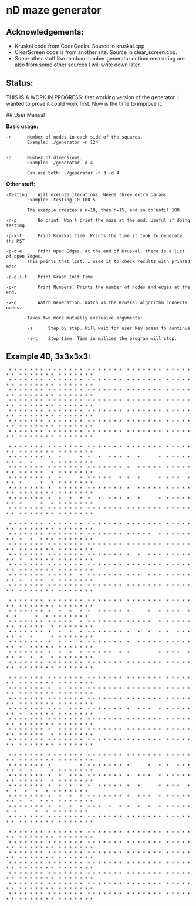 # nD maze generator

## Acknowledgements:

- Kruskal code from CodeGeeks. Source in kruskal.cpp
- ClearScreen code is from another site. Source in clear_screen.cpp.
- Some other stuff like random number generator or time measuring are also from some other sources I will write down later.



## Status:

THIS IS A WORK IN PROGRESS: first working version of the generator. I wanted to prove it could work first. 
Now is the time to improve it.


## User Manual

**Basic usage:**

	-n 		Number of nodes in each side of the squares. 
			Example: ./generator -n 124


	-d 		Number of dimensions.
			Example: ./generator -d 4

			Can use both: ./generator -n 3 -d 4

**Other stuff:**

	-testing	Will execute iterations. Needs three extra params:
			Example: -testing 10 100 5

			The example creates a n=10, then n=15, and so on until 100.

	-n-p		No print. Won't print the maze at the end. Useful if doing testing.

	-p-k-t		Print Kruskal Time. Prints the time it took to generate the MST

	-p-o-e		Print Open Edges. At the end of Kruskal, there is a list of open Edges.
			This prints that list. I used it to check results with printed maze

	-p-g-i-t	Print Graph Init Time.

	-p-n		Print Numbers. Prints the number of nodes and edges at the end.

	-w-g		Watch Generation. Watch as the Kruskal algorithm connects nodes.

			Takes two more mutually exclusive arguments:

			-s		Step by step. Will wait for user key press to continue

			-s-t	Stop time. Time in millies the program will stop.

	


## Example 4D, 3x3x3x3:
```
 * * * * * * *  * * * * * * *  * * * * * * *  * * * * * * *  * * * * * * *  * * * * * * *  * * * * * * * 
 * * * * * * *  * * * * * * *  * * * * * * *  * * * * * * *  * * * * * * *  * * * * * * *  * * * * * * * 
 * * * * * * *  * * * * * * *  * * * * * * *  * * * * * * *  * * * * * * *  * * * * * * *  * * * * * * * 
 * * * * * * *  * * * * * * *  * * * * * * *  * * * * * * *  * * * * * * *  * * * * * * *  * * * * * * * 
 * * * * * * *  * * * * * * *  * * * * * * *  * * * * * * *  * * * * * * *  * * * * * * *  * * * * * * * 
 * * * * * * *  * * * * * * *  * * * * * * *  * * * * * * *  * * * * * * *  * * * * * * *  * * * * * * * 
 * * * * * * *  * * * * * * *  * * * * * * *  * * * * * * *  * * * * * * *  * * * * * * *  * * * * * * * 

 * * * * * * *  * * * * * * *  * * * * * * *  * * * * * * *  * * * * * * *  * * * * * * *  * * * * * * * 
 * * * * * * *  *   *       *  *   *   * * *  *   *       *  * * * * * * *  *   *       *  * * * * * * * 
 * * * * * * *  * * * * * * *  * * * * * * *  *   * * * * *  * * * * * * *  * * * * *   *  * * * * * * * 
 * * * * * * *  *   *       *  * * * * *   *  *   *       *  * * *   * * *  *       *   *  * * * * * * * 
 * * * * * * *  *   * * * * *  * * * * * * *  *   * * * * *  * * * * * * *  * * * * * * *  * * * * * * * 
 * * * * * * *  *   *   *   *  *   *   * * *  *   *       *  * * * * * * *  *       *   *  * * * * * * * 
 * * * * * * *  * * * * * * *  * * * * * * *  * * * * * * *  * * * * * * *  * * * * * * *  * * * * * * * 

 * * * * * * *  * * * * * * *  * * * * * * *  * * * * * * *  * * * * * * *  * * * * * * *  * * * * * * * 
 * * * * * * *  * * * * * * *  * * * * * * *  * * * * *   *  * * * * * * *  *   *   * * *  * * * * * * * 
 * * * * * * *  * * * * * * *  * * * * * * *  * * * * * * *  * * * * * * *  * * * * * * *  * * * * * * * 
 * * * * * * *  * * * * * * *  * * * * * * *  *   *   * * *  * * * * * * *  *   * * * * *  * * * * * * * 
 * * * * * * *  * * * * * * *  * * * * * * *  * * * * * * *  * * * * * * *  * * * * * * *  * * * * * * * 
 * * * * * * *  * * * * *   *  * * * * * * *  * * *   * * *  * * * * * * *  *   * * *   *  * * * * * * * 
 * * * * * * *  * * * * * * *  * * * * * * *  * * * * * * *  * * * * * * *  * * * * * * *  * * * * * * * 

 * * * * * * *  * * * * * * *  * * * * * * *  * * * * * * *  * * * * * * *  * * * * * * *  * * * * * * * 
 * * * * * * *  *   *   *   *  *   * * * * *  *       *   *  * * *   *   *  *       *   *  * * * * * * * 
 * * * * * * *  * * * * *   *  * * * * * * *  * * * * *   *  * * * * * * *  * * * * *   *  * * * * * * * 
 * * * * * * *  *   *   *   *  * * * * * * *  *   *   *   *  *   * * * * *  *   *       *  * * * * * * * 
 * * * * * * *  *   *   *   *  * * * * * * *  *   * * * * *  * * * * * * *  *   * * * * *  * * * * * * * 
 * * * * * * *  *   *   *   *  * * * * *   *  *           *  * * *   * * *  *   *   *   *  * * * * * * * 
 * * * * * * *  * * * * * * *  * * * * * * *  * * * * * * *  * * * * * * *  * * * * * * *  * * * * * * * 

 * * * * * * *  * * * * * * *  * * * * * * *  * * * * * * *  * * * * * * *  * * * * * * *  * * * * * * * 
 * * * * * * *  *   *   * * *  * * * * * * *  * * * * * * *  * * * * * * *  * * * * * * *  * * * * * * * 
 * * * * * * *  * * * * * * *  * * * * * * *  * * * * * * *  * * * * * * *  * * * * * * *  * * * * * * * 
 * * * * * * *  * * *   * * *  * * * * * * *  *   * * *   *  * * * * * * *  *   * * * * *  * * * * * * * 
 * * * * * * *  * * * * * * *  * * * * * * *  * * * * * * *  * * * * * * *  * * * * * * *  * * * * * * * 
 * * * * * * *  *   * * * * *  * * * * * * *  * * * * * * *  * * * * * * *  * * * * *   *  * * * * * * * 
 * * * * * * *  * * * * * * *  * * * * * * *  * * * * * * *  * * * * * * *  * * * * * * *  * * * * * * * 

 * * * * * * *  * * * * * * *  * * * * * * *  * * * * * * *  * * * * * * *  * * * * * * *  * * * * * * * 
 * * * * * * *  *           *  * * * * * * *  *       *   *  *   * * * * *  *   *       *  * * * * * * * 
 * * * * * * *  *   *   * * *  * * * * * * *  *   * * *   *  * * * * * * *  * * * * *   *  * * * * * * * 
 * * * * * * *  *   *   *   *  *   * * * * *  *   *       *  * * *   *   *  *   *   *   *  * * * * * * * 
 * * * * * * *  *   *   *   *  * * * * * * *  *   * * *   *  * * * * * * *  *   *   * * *  * * * * * * * 
 * * * * * * *  *   *   *   *  * * *   *   *  *   *   *   *  * * * * *   *  *       *   *  * * * * * * * 
 * * * * * * *  * * * * * * *  * * * * * * *  * * * * * * *  * * * * * * *  * * * * * * *  * * * * * * * 

 * * * * * * *  * * * * * * *  * * * * * * *  * * * * * * *  * * * * * * *  * * * * * * *  * * * * * * * 
 * * * * * * *  * * * * * * *  * * * * * * *  * * * * * * *  * * * * * * *  * * * * * * *  * * * * * * * 
 * * * * * * *  * * * * * * *  * * * * * * *  * * * * * * *  * * * * * * *  * * * * * * *  * * * * * * * 
 * * * * * * *  * * * * * * *  * * * * * * *  * * * * * * *  * * * * * * *  * * * * * * *  * * * * * * * 
 * * * * * * *  * * * * * * *  * * * * * * *  * * * * * * *  * * * * * * *  * * * * * * *  * * * * * * * 
 * * * * * * *  * * * * * * *  * * * * * * *  * * * * * * *  * * * * * * *  * * * * * * *  * * * * * * * 
 * * * * * * *  * * * * * * *  * * * * * * *  * * * * * * *  * * * * * * *  * * * * * * *  * * * * * * * 
```
